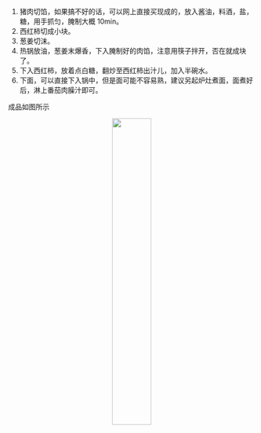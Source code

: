 1. 猪肉切馅，如果搞不好的话，可以网上直接买现成的，放入酱油，料酒，盐，糖，用手抓匀，腌制大概 10min。
2. 西红柿切成小块。
3. 葱姜切沫。
4. 热锅放油，葱姜末爆香，下入腌制好的肉馅，注意用筷子拌开，否在就成块了。
5. 下入西红柿，放着点白糖，翻炒至西红柿出汁儿，加入半碗水。
6. 下面，可以直接下入锅中，但是面可能不容易熟，建议另起炉灶煮面，面煮好后，淋上番茄肉臊汁即可。

成品如图所示
<div align=center><img src="https://timemachine-blog.oss-cn-beijing.aliyuncs.com/img/fanqierousaomian.jpg" width="40%" height="40%"></div>
